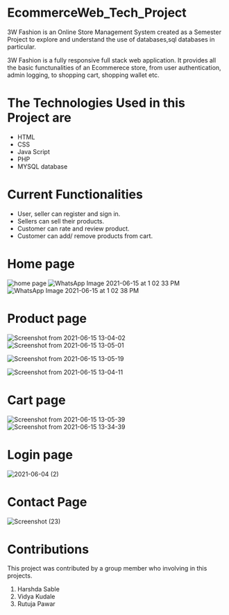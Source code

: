 # EcommerceWeb_Tech_Project
3W Fashion is an Online Store Management System created as a Semester Project to explore and understand the use of databases,sql databases in particular.

3W Fashion is a fully responsive full stack web application. It provides all the basic functunalities of an Ecommerece store, from user authentication, admin logging, to shopping cart, shopping wallet etc.

 #  The Technologies Used in this Project are

*  HTML
*  CSS
*  Java Script
*  PHP
*  MYSQL database


# Current Functionalities

* User, seller can register and sign in.
* Sellers can sell their products.
* Customer can rate and review product.
* Customer can add/ remove products  from cart.

# Home page
![home page](https://user-images.githubusercontent.com/85926421/122033321-0a152300-cdee-11eb-8ef4-3348158ed614.png)
![WhatsApp Image 2021-06-15 at 1 02 33 PM](https://user-images.githubusercontent.com/85926421/122034112-cf5fba80-cdee-11eb-9d4d-db8fea9d066e.jpeg)
![WhatsApp Image 2021-06-15 at 1 02 38 PM](https://user-images.githubusercontent.com/85926421/122034356-12219280-cdef-11eb-8620-84cde389657e.jpeg)

# Product page
![Screenshot from 2021-06-15 13-04-02](https://user-images.githubusercontent.com/85926421/122047295-98dd6c00-cdfd-11eb-9c58-3ffb35b12be8.png)
![Screenshot from 2021-06-15 13-05-01](https://user-images.githubusercontent.com/85926421/122048224-a2b39f00-cdfe-11eb-9a0e-10075efbe467.png)

![Screenshot from 2021-06-15 13-05-19](https://user-images.githubusercontent.com/85926421/122047097-59168480-cdfd-11eb-9054-e4496f080654.png)

![Screenshot from 2021-06-15 13-04-11](https://user-images.githubusercontent.com/85926421/122047911-4c466080-cdfe-11eb-875f-a628bd8956d7.png)

# Cart page
![Screenshot from 2021-06-15 13-05-39](https://user-images.githubusercontent.com/85926421/122048493-f3c39300-cdfe-11eb-9399-9aa16b5aeb3b.png)
![Screenshot from 2021-06-15 13-34-39](https://user-images.githubusercontent.com/85926421/122048515-f920dd80-cdfe-11eb-91e3-9edc20dd3b19.png)

# Login page
![2021-06-04 (2)](https://user-images.githubusercontent.com/85926421/122061114-d77a2300-ce0b-11eb-9431-8b388761de79.png)

# Contact Page
![Screenshot (23)](https://user-images.githubusercontent.com/85926421/122061632-540d0180-ce0c-11eb-90ec-d2b00f14b804.png)


# Contributions
This project was contributed by a group member who involving in this projects.

1. Harshda Sable
2. Vidya Kudale 
3. Rutuja Pawar
